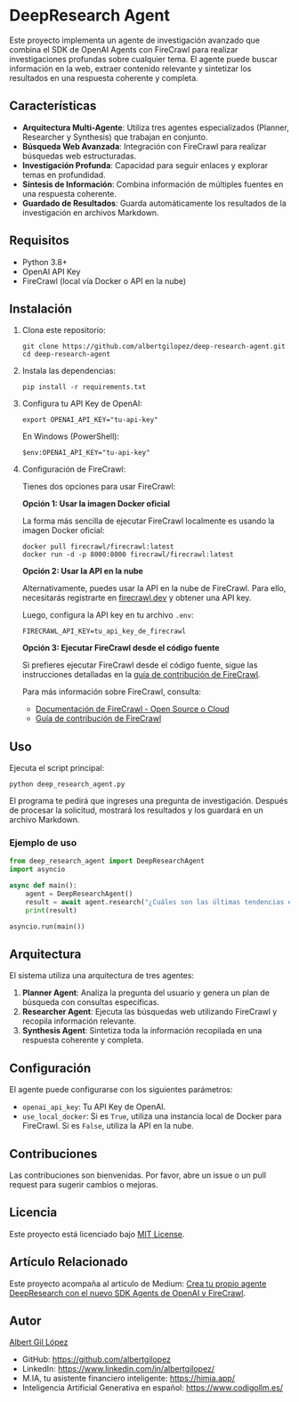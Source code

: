 # DeepResearch Agent

Este proyecto implementa un agente de investigación avanzado que combina el SDK de OpenAI Agents con FireCrawl para realizar investigaciones profundas sobre cualquier tema. El agente puede buscar información en la web, extraer contenido relevante y sintetizar los resultados en una respuesta coherente y completa.

## Características

- **Arquitectura Multi-Agente**: Utiliza tres agentes especializados (Planner, Researcher y Synthesis) que trabajan en conjunto.
- **Búsqueda Web Avanzada**: Integración con FireCrawl para realizar búsquedas web estructuradas.
- **Investigación Profunda**: Capacidad para seguir enlaces y explorar temas en profundidad.
- **Síntesis de Información**: Combina información de múltiples fuentes en una respuesta coherente.
- **Guardado de Resultados**: Guarda automáticamente los resultados de la investigación en archivos Markdown.

## Requisitos

- Python 3.8+
- OpenAI API Key
- FireCrawl (local vía Docker o API en la nube)

## Instalación

1. Clona este repositorio:
   ```
   git clone https://github.com/albertgilopez/deep-research-agent.git
   cd deep-research-agent
   ```

2. Instala las dependencias:
   ```
   pip install -r requirements.txt
   ```

3. Configura tu API Key de OpenAI:
   ```
   export OPENAI_API_KEY="tu-api-key"
   ```
   En Windows (PowerShell):
   ```
   $env:OPENAI_API_KEY="tu-api-key"
   ```

4. Configuración de FireCrawl:

   Tienes dos opciones para usar FireCrawl:

   **Opción 1: Usar la imagen Docker oficial**
   
   La forma más sencilla de ejecutar FireCrawl localmente es usando la imagen Docker oficial:

   ```
   docker pull firecrawl/firecrawl:latest
   docker run -d -p 8000:8000 firecrawl/firecrawl:latest
   ```

   **Opción 2: Usar la API en la nube**
   
   Alternativamente, puedes usar la API en la nube de FireCrawl. Para ello, necesitarás registrarte en [firecrawl.dev](https://firecrawl.dev) y obtener una API key.
   
   Luego, configura la API key en tu archivo `.env`:
   ```
   FIRECRAWL_API_KEY=tu_api_key_de_firecrawl
   ```

   **Opción 3: Ejecutar FireCrawl desde el código fuente**
   
   Si prefieres ejecutar FireCrawl desde el código fuente, sigue las instrucciones detalladas en la [guía de contribución de FireCrawl](https://docs.firecrawl.dev/contributing/guide).

   Para más información sobre FireCrawl, consulta:
   - [Documentación de FireCrawl - Open Source o Cloud](https://docs.firecrawl.dev/contributing/open-source-or-cloud)
   - [Guía de contribución de FireCrawl](https://docs.firecrawl.dev/contributing/guide)

## Uso

Ejecuta el script principal:

```
python deep_research_agent.py
```

El programa te pedirá que ingreses una pregunta de investigación. Después de procesar la solicitud, mostrará los resultados y los guardará en un archivo Markdown.

### Ejemplo de uso

```python
from deep_research_agent import DeepResearchAgent
import asyncio

async def main():
    agent = DeepResearchAgent()
    result = await agent.research("¿Cuáles son las últimas tendencias en inteligencia artificial generativa?")
    print(result)

asyncio.run(main())
```

## Arquitectura

El sistema utiliza una arquitectura de tres agentes:

1. **Planner Agent**: Analiza la pregunta del usuario y genera un plan de búsqueda con consultas específicas.
2. **Researcher Agent**: Ejecuta las búsquedas web utilizando FireCrawl y recopila información relevante.
3. **Synthesis Agent**: Sintetiza toda la información recopilada en una respuesta coherente y completa.

## Configuración

El agente puede configurarse con los siguientes parámetros:

- `openai_api_key`: Tu API Key de OpenAI.
- `use_local_docker`: Si es `True`, utiliza una instancia local de Docker para FireCrawl. Si es `False`, utiliza la API en la nube.

## Contribuciones

Las contribuciones son bienvenidas. Por favor, abre un issue o un pull request para sugerir cambios o mejoras.

## Licencia

Este proyecto está licenciado bajo [MIT License](LICENSE).

## Artículo Relacionado

Este proyecto acompaña al artículo de Medium: [Crea tu propio agente DeepResearch con el nuevo SDK Agents de OpenAI y FireCrawl](https://medium.com/@albertgilopez/crea-tu-propio-agente-deepresearch-con-el-nuevo-sdk-agents-de-openai-y-firecrawl-local-XXXXX).

## Autor

[Albert Gil López](https://github.com/albertgilopez)
- GitHub: https://github.com/albertgilopez
- LinkedIn: https://www.linkedin.com/in/albertgilopez/
- M.IA, tu asistente financiero inteligente: https://himia.app/
- Inteligencia Artificial Generativa en español: https://www.codigollm.es/
